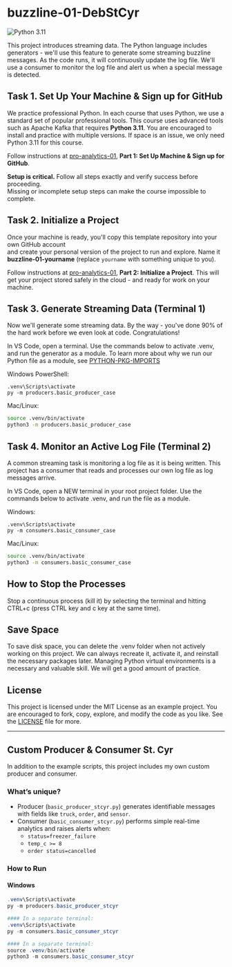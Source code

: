 # buzzline-01-DebStCyr

![Python 3.11](https://img.shields.io/badge/Python-3.11-blue?logo=python&logoColor=white)

This project introduces streaming data. 
The Python language includes generators - we'll use this feature to generate some streaming buzzline messages. 
As the code runs, it will continuously update the log file. 
We'll use a consumer to monitor the log file and alert us when a special message is detected. 

## Task 1. Set Up Your Machine & Sign up for GitHub

We practice professional Python. In each course that uses Python, we use a standard set of popular professional tools. 
This course uses advanced tools such as Apache Kafka that requires **Python 3.11**. 
You are encouraged to install and practice with multiple versions. 
If space is an issue, we only need Python 3.11 for this course. 

Follow instructions at [pro-analytics-01](https://github.com/denisecase/pro-analytics-01), **Part 1: Set Up Machine & Sign up for GitHub**.

**Setup is critical.** Follow all steps exactly and verify success before proceeding.  
Missing or incomplete setup steps can make the course impossible to complete.

## Task 2. Initialize a Project

Once your machine is ready, you'll copy this template repository into your own GitHub account  
and create your personal version of the project to run and explore. 
Name it **buzzline-01-yourname** (replace `yourname` with something unique to you).  

Follow instructions at [pro-analytics-01](https://github.com/denisecase/pro-analytics-01), **Part 2: Initialize a Project**.
This will get your project stored safely in the cloud - and ready for work on your machine. 

## Task 3. Generate Streaming Data (Terminal 1)

Now we'll generate some streaming data. 
By the way - you've done 90% of the hard work before we even look at code. 
Congratulations!

In VS Code, open a terminal.
Use the commands below to activate .venv, and run the generator as a module. 
To learn more about why we run our Python file as a module, see [PYTHON-PKG-IMPORTS](docs/PYTHON-PKG-IMPORTS.md) 

Windows PowerShell:

```shell
.venv\Scripts\activate
py -m producers.basic_producer_case
```

Mac/Linux:
```zsh
source .venv/bin/activate
python3 -m producers.basic_producer_case
```

## Task 4. Monitor an Active Log File (Terminal 2)

A common streaming task is monitoring a log file as it is being written. 
This project has a consumer that reads and processes our own log file as log messages arrive. 

In VS Code, open a NEW terminal in your root project folder. 
Use the commands below to activate .venv, and run the file as a module. 

Windows:
```shell
.venv\Scripts\activate
py -m consumers.basic_consumer_case
```

Mac/Linux:
```zsh
source .venv/bin/activate
python3 -m consumers.basic_consumer_case
```
## How to Stop the Processes
Stop a continuous process (kill it) by selecting the terminal and hitting CTRL+c (press CTRL key and c key at the same time).

## Save Space
To save disk space, you can delete the .venv folder when not actively working on this project.
We can always recreate it, activate it, and reinstall the necessary packages later. 
Managing Python virtual environments is a necessary and valuable skill. 
We will get a good amount of practice. 

## License
This project is licensed under the MIT License as an example project. 
You are encouraged to fork, copy, explore, and modify the code as you like. 
See the [LICENSE](LICENSE.txt) file for more.

---

## Custom Producer & Consumer St. Cyr

In addition to the example scripts, this project includes my own custom producer and consumer.

### What’s unique?
- Producer (`basic_producer_stcyr.py`) generates identifiable messages with fields like `truck`, `order`, and `sensor`.
- Consumer (`basic_consumer_stcyr.py`) performs simple real-time analytics and raises alerts when:
  - `status=freezer_failure`
  - `temp_c >= 8`
  - `order status=cancelled`

### How to Run

#### Windows
```powershell
.venv\Scripts\activate
py -m producers.basic_producer_stcyr

#### In a separate terminal:
.venv\Scripts\activate
py -m consumers.basic_consumer_stcyr

#### In a separate terminal:
source .venv/bin/activate
python3 -m consumers.basic_consumer_stcyr
